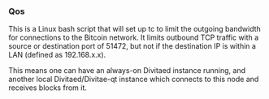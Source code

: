 ### Qos ###

This is a Linux bash script that will set up tc to limit the outgoing bandwidth for connections to the Bitcoin network. It limits outbound TCP traffic with a source or destination port of 51472, but not if the destination IP is within a LAN (defined as 192.168.x.x).

This means one can have an always-on Divitaed instance running, and another local Divitaed/Divitae-qt instance which connects to this node and receives blocks from it.
